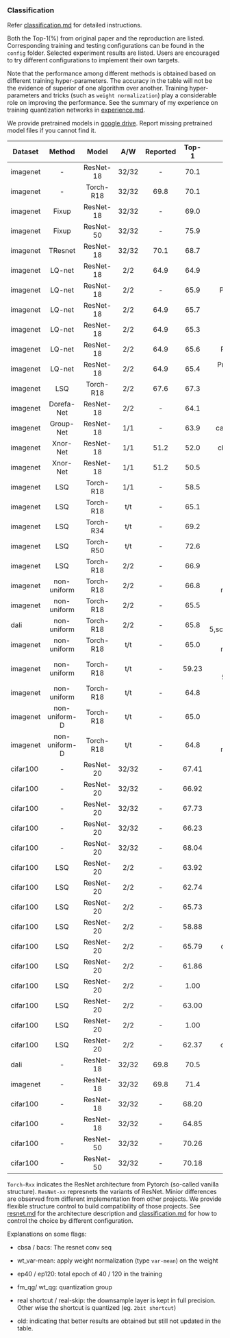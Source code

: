 
### Classification

Refer [classification.md](./classification.md) for detailed instructions.

Both the Top-1(\%) from original paper and the reproduction are listed. Corresponding training and testing configurations can be found in the `config` folder. Selected experiment results are listed. Users are encouraged to try different configurations to implement their own targets.

Note that the performance among different methods is obtained based on different training hyper-parameters. The accuracy in the table will not be the evidence of superior of one algorithm over another. Training hyper-parameters and tricks (such as `weight normalization`) play a considerable role on improving the performance. See the summary of my experience on training quantization networks in [experience.md](./experience.md).

We provide pretrained models in [google drive](https://drive.google.com/drive/folders/1vwxth9UB8AMbYP7cJxaWE9S0z9fueZ5J?usp=sharing). Report missing pretrained model files if you cannot find it. 

Dataset | Method | Model | A/W | Reported | Top-1  | Flags | Config
--- |:---:|:---:|:---:|:---:|:---:|:---:|:---:
imagenet | - | ResNet-18 | 32/32 | - | 70.1 | PreBN,bacs | [File](../config/config.dorefa.eval.imagenet.fp.resnet18)
imagenet | - | Torch-R18 | 32/32 | 69.8 | 70.1 | Pytorch-official |[File](../config/config.dorefa.eval.imagenet.fp.torch-resnet18)
imagenet | Fixup | ResNet-18 | 32/32 | - | 69.0 | fixup,cbsa,mixup=0.7 | [File](../config/)
imagenet | Fixup | ResNet-50 | 32/32 | - | 75.9 | fixup,cbsa,mixup=0.7 | [File](../config/config.fixup.eval.imagenet.fp.resnet50)
imagenet | TResnet | ResNet-18 | 32/32 | 70.1 | 68.7 | PreBN,bacs,TResNetStem | [File](../config/config.TResNet.eval.dali.fp.resnet18)
imagenet | LQ-net | ResNet-18 | 2/2 | 64.9 | 64.9 | PreBN,bacs, ep120 (old)  | [File](../config/config.lq-net.eval.dali.2bit.resnet18)
imagenet | LQ-net | ResNet-18 | 2/2 | - | 65.9 | PreBN,bacs,fm_qg=8, ep120 (old) | [File](../config/config.lq-net.eval.dali.2bit.resnet18-fg8)
imagenet | LQ-net | ResNet-18 | 2/2 | 64.9 | 65.7 | PreBN,bacs, ep120 | [File](../config/config.lq-net.finetune.dali.2bit.resnet18-baseline-sgdr)
imagenet | LQ-net | ResNet-18 | 2/2 | 64.9 | 65.3 | PreBN,bacs,wt_mean-var, ep40
imagenet | LQ-net | ResNet-18 | 2/2 | 64.9 | 65.6 | PreBN,bacs,wt_mean-var, ep120 | [File](../config/config.lq-net.finetune.dali.2bit.resnet18-wt-norm)
imagenet | LQ-net | ResNet-18 | 2/2 | 64.9 | 65.4 | PreBN,bacs,wt_mean-var,wt_gq=1, ep120
imagenet | LSQ | Torch-R18 | 2/2 | 67.6 | 67.3 | vanilla resnet(paper use pre act) | [File](../config/config.lsq.eval.imagenet.2bit.torch-resnet18)
imagenet | Dorefa-Net | ResNet-18 | 2/2 | - | 64.1 | PreBN,bacs  | [File](../config/config.dorefa.eval.imagenet.2bit.resnet18)
imagenet | Group-Net | ResNet-18 | 1/1 | - | 63.9 | cabs,bireal,base=5,without-softgate | [File](../config/config.group-net.eval.imagenet.bin.resnet18.base5.cabs)
imagenet | Xnor-Net | ResNet-18 | 1/1 | 51.2 | 52.0 | cbsa,fm_triangle,wt_pass,No-ReLU | [File](../config/config.xnor.train-scratch.dali.bin.resnet18-triangle-pass)
imagenet | Xnor-Net | ResNet-18 | 1/1 | 51.2 | 50.5 | cbsa,fm_STE,wt_pass,No-ReLU
imagenet | LSQ | Torch-R18 | 1/1 | - | 58.5 | ReLU,wt-var-mean,wtg=1
imagenet | LSQ | Torch-R18 | t/t | - | 65.1 | wd2.5e-5,wt_qg=1_var-mean,ns,ds,sgd_0,fp32,ep90
imagenet | LSQ | Torch-R34 | t/t | - | 69.2 | wd2.5e-5,wt_qg=1_var-mean,ns,ds,sgd_0,fp32,ep90
imagenet | LSQ | Torch-R50 | t/t | - | 72.6 | wd2.5e-5,wt_qg=1_var-mean,ns,ds,sgd_0,fp32,ep90
imagenet | LSQ | Torch-R18 | 2/2 | - | 66.9 | wd2.5e-5,wt_qg=1_var-mean,ns,ds,sgd_0,fp32,ep90
imagenet | non-uniform | Torch-R18 | 2/2 | - | 66.8 | wd2.5e-5,sc3.0,wt_qg=1_var-mean,ns,ds,clrd,sgd_0,fp32,ep90
imagenet | non-uniform | Torch-R18 | 2/2 | - | 65.5 | wd2e-5,sc3.0,wt_qg=1_var-mean,ns,ds,sgd_2,fp32,ep40
dali | non-uniform | Torch-R18 | 2/2 | - | 65.8 | wd2e-5,sc3.0,wt_qg=1,ns,ds,sgd_2,fp16,ep40
imagenet | non-uniform  | Torch-R18 | t/t | - | 65.0 | wd2.5e-5,wt_qg=1_var-mean,ns,ds,clrd,sgd_0,fp32,ep90
imagenet | non-uniform | Torch-R18 | t/t | - | 59.23 | wd2.5e-5,wt_qg=1_var-mean,ns,ds,clr_wd2.5e-5,sgd_0,fp32,ep90,train-scratch
imagenet | non-uniform | Torch-R18 | t/t | - | 64.8 | wd2.5e-5,wt_qg=1_var-mean,ns,ds,sgd_0,fp32,ep90
imagenet | non-uniform-D | Torch-R18 | t/t | - | 65.0 | wd2.5e-5,wt_qg=1_var-mean,ns,ds,clr_wd2.5e-5,sgd_0,fp32,ep90
imagenet | non-uniform-D | Torch-R18 | t/t | - | 64.8 | wd2.5e-5,wt_qg=1_var-mean,ns,ds,clrd,sgd_0,fp32,ep90
cifar100 |  - | ResNet-20 | 32/32 | - | 67.41 | cbsa, ldn, baseline
cifar100 |  - | ResNet-20 | 32/32 | - | 66.92 | cbsa, ldn, order c
cifar100 |  - | ResNet-20 | 32/32 | - | 67.73 | cbsa, ldn, order cb
cifar100 |  - | ResNet-20 | 32/32 | - | 66.23 | cbsa, ldn, order ca
cifar100 |  - | ResNet-20 | 32/32 | - | 68.04 | cbsa, ldn, order cba
cifar100 |  LSQ | ResNet-20 | 2/2 | - | 63.92 | cbsa, ldq, baseline, real shortcut
cifar100 |  LSQ | ResNet-20 | 2/2 | - | 62.74 | cbsa, ldq, order c, real shortcut
cifar100 |  LSQ | ResNet-20 | 2/2 | - | 65.73 | cbsa, ldq, order cb, real shortcut
cifar100 |  LSQ | ResNet-20 | 2/2 | - | 58.88 | cbsa, ldq, order ca, real shortcut
cifar100 |  LSQ | ResNet-20 | 2/2 | - | 65.79 | cbsa, ldq, order cba, real shortcut
cifar100 |  LSQ | ResNet-20 | 2/2 | - | 61.86 | cbsa, ldq, baseline, 2bit shortcut
cifar100 |  LSQ | ResNet-20 | 2/2 | - |  1.00 | cbsa, ldq, order c, 2bit shortcut
cifar100 |  LSQ | ResNet-20 | 2/2 | - | 63.00 | cbsa, ldq, order cb, 2bit shortcut
cifar100 |  LSQ | ResNet-20 | 2/2 | - |  1.00 | cbsa, ldq, order ca, 2bit shortcut
cifar100 |  LSQ | ResNet-20 | 2/2 | - | 62.37 | cbsa, ldq, order cba, 2bit shortcut
dali | - | ResNet-18 | 32/32 | 69.8 | 70.5 | cbsa, ldn, order cb, fp16, sgd_2
imagenet |  - | ResNet-18 | 32/32 | 69.8 | 71.4 | cbsa, ldn, order cb, fp32, sgd_2
cifar100 |  - | ResNet-18 | 32/32 | - | 68.20 | cbsa,baseline
cifar100 |  - | ResNet-18 | 32/32 | - | 64.85 | cbsa,prone,npd,keepdim,postbn
cifar100 |  - | ResNet-50 | 32/32 | - | 70.26 | cbsa,baseline
cifar100 |  - | ResNet-50 | 32/32 | - | 70.18 | cbsa,prone,npd,keepdim,postbn

`Torch-Rxx` indicates the ResNet architecture from Pytorch (so-called vanilla structure). `ResNet-xx` represnets the variants of ResNet. Minior differences are observed from different implementation from other projects. We provide flexible structure control to build compatibility of those projects. See [resnet.md](./resnet.md) for the architecture description and [classification.md](./classification.md) for how to control the choice by different configuration.

Explanations on some flags:

- cbsa / bacs:
  The resnet conv seq
  
- wt_var-mean:
  apply weight normalization (type `var-mean`) on the weight
  
- ep40 / ep120:
  total epoch of 40 / 120 in the training
  
- fm_qg/ wt_qg:
  quantization group
  
- real shortcut / real-skip: the downsample layer is kept in full precision. Other wise the shortcut is quantized (eg. `2bit shortcut`)

- old:  indicating that better results are obtained but still not updated in the table.

